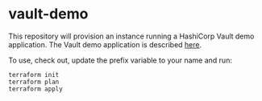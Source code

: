 # vault-demo

This repository will provision an instance running a HashiCorp Vault demo application. The Vault demo application is described [here](https://github.com/assareh/transit-app-example).

To use, check out, update the prefix variable to your name and run:
```
terraform init
terraform plan
terraform apply
```